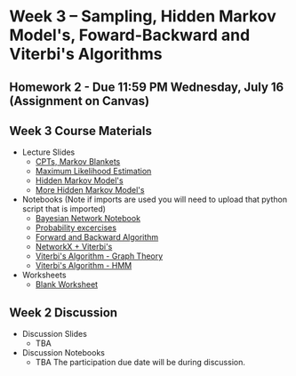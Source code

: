 # Week 3 – Sampling, Hidden Markov Model's, Foward-Backward and Viterbi's Algorithms

## Homework 2 - Due 11:59 PM Wednesday, July 16 (Assignment on Canvas)

## Week 3 Course Materials

- Lecture Slides
  - [CPTs, Markov Blankets](https://drive.google.com/file/d/1RUGNO1byKdfZNP26h6x3vpRncLui2Tnb/view?usp=drive_link)
  - [Maximum Likelihood Estimation](https://drive.google.com/file/d/1Pz0E5K5Wzse2N_gwHGBaInpYINIStAwC/view?usp=drive_link)
  - [Hidden Markov Model's](https://drive.google.com/file/d/1Miug4uny-RyyXm44kq29qvAgTS4CBqU5/view?usp=sharing)
  - [More Hidden Markov Model's](https://drive.google.com/file/d/1pf9Skn_luj9hXaotf4_DrH-ALXyf5inT/view?usp=sharing)
- Notebooks (Note if imports are used you will need to upload that python script that is imported)
  - [Bayesian Network Notebook](https://github.com/ucsd-cse150a-ss25/notebooks/blob/main/bayesnets.ipynb)
  - [Probability excercises](https://drive.google.com/file/d/1dmiLVedxZo8TezWtXXJ9Z1DM-qoKKDBb/view?usp=sharing)
  - [Forward and Backward Algorithm](https://drive.google.com/file/d/15P-13MMOB-lfu21ScQVC3qGf2MMIEQfK/view?usp=sharing)
  - [NetworkX + Viterbi's](https://colab.research.google.com/drive/1R-mn7MQP73_xbwktlFL0hqyGPgiFPe51?usp=sharing)
  - [Viterbi's Algorithm - Graph Theory](https://colab.research.google.com/drive/1AqMCiiHKjb5nVcF_Wq4yuyJZha2c6q_-?usp=sharing)
  - [Viterbi's Algorithm - HMM](https://drive.google.com/file/d/1JLZr3AIh2KGZIXiYKm5kCxU5-BwWyx7S/view?usp=sharing)
- Worksheets
  - [Blank Worksheet](https://drive.google.com/file/d/1on4yX50nhL2lD7cg5OxilE343GEEJR6J/view?usp=sharing)
## Week 2 Discussion
- Discussion Slides
  - TBA
- Discussion Notebooks
  - TBA
The participation due date will be during discussion.

<!--
- [Monday Discussion Slides](https://drive.google.com/file/d/1Y8giEWkZxurL0iisiMdMGerhyLffMnyE/view?usp=drive_link)
<!-- - [Monday Participation]()
- [Wednesday Lecture Slides](https://drive.google.com/file/d/1bzLybsc7bZliUoPQjfEDn13EiMiXydzf/view?usp=drive_link)
- [Wednesday Lecture Handout](https://drive.google.com/file/d/1qqax-sljWvWcvuyiLwvIrIrZwDLSY76u/view?usp=sharing)
- Friday Lecture Slides: Continued From Wedneday
- [Friday Lecture Handout](https://drive.google.com/file/d/1zpQTw3SxBDeytTgrKyObpDWqZ0soPinQ/view?usp=drive_link)
